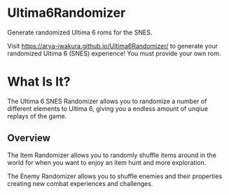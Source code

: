 # Ultima6Randomizer
Generate randomized Ultima 6 roms for the SNES.

Visit https://arya-iwakura.github.io/Ultima6Randomizer/ to generate your randomized Ultima 6 (SNES) experience! You must provide your own rom.

# What Is It?
The Ultima 6 SNES Randomizer allows you to randomize a number of different elements to Ultima 6, giving you a endless amount of unqiue replays of the game.

## Overview
The Item Randomizer allows you to randomly shuffle items around in the world for when you want to enjoy an item hunt and more exploration.

The Enemy Randomizer allows you to shuffle enemies and their properties creating new combat experiences and challenges.
